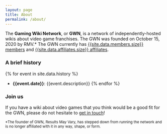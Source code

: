 ```yaml
---
layout: page
title: About
permalink: /about/
---
```


The **Gaming Wiki Network**, or **GWN**, is a network of independently-hosted wikis about video game franchises. The GWN was founded on October 15, 2020 by RMV.\* The GWN currently has [{{site.data.members.size}} members]({{site.baseurl}}/members) and [{{site.data.affiliates.size}} affiliates]({{site.baseurl}}/affiliates).

### A brief history

{% for event in site.data.history %}
- **{{event.date}}**: {{event.description}}
{% endfor %}

### Join us

If you have a wiki about video games that you think would be a good fit for the GWN, please do not hesitate to [get in touch]({{site.baseurl}}/join)!

<small>*The founder of GWN, Results May Vary, has stepped down from running the network and is no longer affiliated with it in any way, shape, or form.</small>

